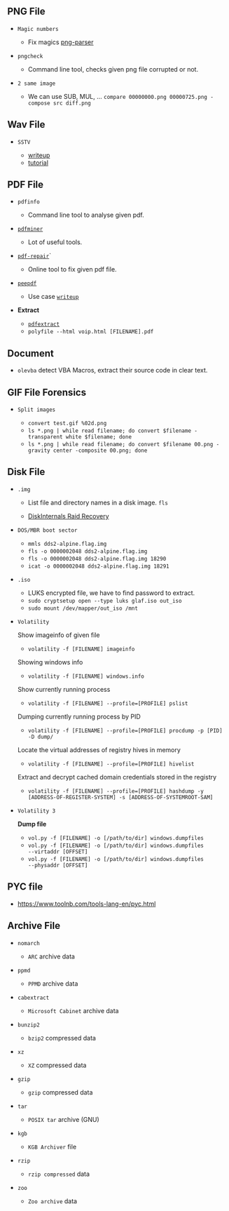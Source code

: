 ## PNG File

- `Magic numbers`

  - Fix magics [png-parser](https://github.com/ByamB4/Capture-The-Flag/blob/master/Forensics/src/png_parser.py)

- `pngcheck`

  - Command line tool, checks given png file corrupted or not.

- `2 same image`

  - We can use SUB, MUL, ... `compare 00000000.png 00000725.png -compose src diff.png`


## Wav File

- `SSTV`

  - [writeup](https://github.com/Dvd848/CTFs/blob/master/2019_picoCTF/m00nwalk.md)
  - [tutorial](https://ourcodeworld.com/articles/read/956/how-to-convert-decode-a-slow-scan-television-transmissions-sstv-audio-file-to-images-using-qsstv-in-ubuntu-18-04)
  
## PDF File

- `pdfinfo`

  - Command line tool to analyse given pdf.

- [`pdfminer`](https://github.com/euske/pdfminer)

  - Lot of useful tools.

- [`pdf-repair`](https://www.pdf-online.com/osa/repair.aspx)`

  - Online tool to fix given pdf file.

- [`peepdf`](https://github.com/jesparza/peepdf)

  - Use case [`writeup`](https://saransappa.wordpress.com/2020/06/08/sec-t-ctf-2019-forensics-challenge-writeup/)

- **Extract**
  - [`pdfextract`](https://github.com/CrossRef/pdfextract)
  - `polyfile --html voip.html [FILENAME].pdf`

## Document

  - `olevba` detect VBA Macros, extract their source code in clear text.

## GIF File Forensics

- `Split images`

  - `convert test.gif %02d.png`
  - `ls *.png | while read filename; do convert $filename -transparent white $filename; done`
  - `ls *.png | while read filename; do convert $filename 00.png -gravity center -composite 00.png; done`

## Disk File

- `.img`
  
  - List file and directory names in a disk image. `fls`

  - [DiskInternals Raid Recovery](https://www.diskinternals.com/raid-recovery/)

- `DOS/MBR boot sector`

  - `mmls dds2-alpine.flag.img`
  - `fls -o 0000002048 dds2-alpine.flag.img` 
  - `fls -o 0000002048 dds2-alpine.flag.img 18290`
  - `icat -o 0000002048 dds2-alpine.flag.img 18291`
  
- `.iso`

  - LUKS encrypted file, we have to find password to extract.
  - `sudo cryptsetup open --type luks glaf.iso out_iso`
  - `sudo mount /dev/mapper/out_iso /mnt`

- `Volatility`

  Show imageinfo of given file 
  - `volatility -f [FILENAME] imageinfo`
  
  Showing windows info
  - `volatility -f [FILENAME] windows.info`
  
  Show currently running process
  - `volatility -f [FILENAME] --profile=[PROFILE] pslist`
  
  Dumping currently running process by PID
  - `volatility -f [FILENAME] --profile=[PROFILE] procdump -p [PID] -D dump/`
  
  Locate the virtual addresses of registry hives in memory
  - `volatility -f [FILENAME] --profile=[PROFILE] hivelist`
  
  Extract and decrypt cached domain credentials stored in the registry
  - `volatility -f [FILENAME] --profile=[PROFILE] hashdump -y [ADDRESS-OF-REGISTER-SYSTEM] -s [ADDRESS-OF-SYSTEMROOT-SAM]`

- `Volatility 3`

  **Dump file**
  - `vol.py -f [FILENAME] -o [/path/to/dir] windows.dumpfiles`
  - `vol.py -f [FILENAME] -o [/path/to/dir] windows.dumpfiles ‑‑virtaddr [OFFSET]`
  - `vol.py -f [FILENAME] -o [/path/to/dir] windows.dumpfiles ‑‑physaddr [OFFSET]`
  
## PYC file

  - https://www.toolnb.com/tools-lang-en/pyc.html

## Archive File

- `nomarch`

  - `ARC` archive data
  
- `ppmd`
  
  - `PPMD` archive data

- `cabextract`

  - `Microsoft Cabinet` archive data
  
- `bunzip2`

  - `bzip2` compressed data
  
- `xz`

  - `XZ` compressed data

- `gzip`
  
  - `gzip` compressed data

- `tar`

  - `POSIX tar` archive (GNU)

- `kgb`

  - `KGB Archiver` file

- `rzip`

  - `rzip compressed` data

- `zoo`

  - `Zoo archive` data
  
